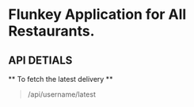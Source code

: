 # Flunkey Application for All Restaurants.

## API DETIALS

** To fetch the latest delivery **

> /api/username/latest 


